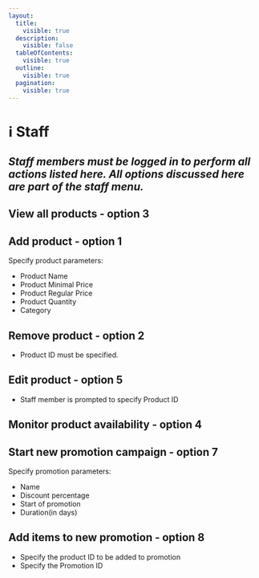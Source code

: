 ```yaml
---
layout:
  title:
    visible: true
  description:
    visible: false
  tableOfContents:
    visible: true
  outline:
    visible: true
  pagination:
    visible: true
---
```


# ℹ️ Staff

## _Staff members must be logged in to perform all actions listed here. All options discussed here are part of the staff menu._



## View all products - option 3

## Add product - option 1

Specify product parameters:

* Product Name
* Product Minimal Price
* Product Regular Price
* Product Quantity
* Category

## Remove product - option 2

* Product ID must be specified.

## Edit product - option 5

* Staff member is prompted to specify Product ID

## Monitor product availability - option 4

## Start new promotion campaign - option 7

Specify promotion parameters:

* Name
* Discount percentage
* Start of promotion
* Duration(in days)

## Add items to new promotion - option 8

* Specify the product ID to be added to promotion
* Specify the Promotion ID
